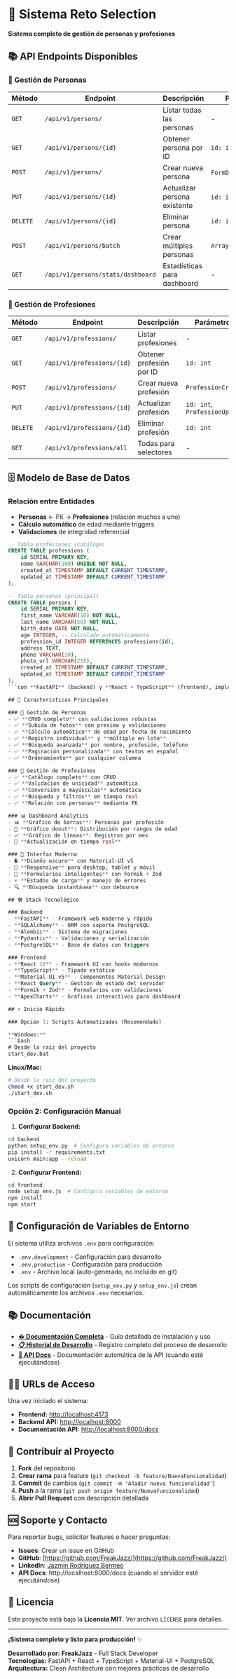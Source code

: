 # 🏢 Sistema Reto Selection

**Sistema completo de gestión de personas y profesiones**

## 📚 API Endpoints Disponibles

### 👥 Gestión de Personas
| Método | Endpoint | Descripción | Parámetros |
|--------|----------|-------------|------------|
| `GET` | `/api/v1/persons/` | Listar todas las personas | - |
| `GET` | `/api/v1/persons/{id}` | Obtener persona por ID | `id: int` |
| `POST` | `/api/v1/persons/` | Crear nueva persona | `FormData` con foto |
| `PUT` | `/api/v1/persons/{id}` | Actualizar persona existente | `id: int`, `FormData` |
| `DELETE` | `/api/v1/persons/{id}` | Eliminar persona | `id: int` |
| `POST` | `/api/v1/persons/batch` | Crear múltiples personas | `Array<PersonCreate>` |
| `GET` | `/api/v1/persons/stats/dashboard` | Estadísticas para dashboard | - |

### 🏢 Gestión de Profesiones  
| Método | Endpoint | Descripción | Parámetros |
|--------|----------|-------------|------------|
| `GET` | `/api/v1/professions/` | Listar profesiones | - |
| `GET` | `/api/v1/professions/{id}` | Obtener profesión por ID | `id: int` |
| `POST` | `/api/v1/professions/` | Crear nueva profesión | `ProfessionCreate` |
| `PUT` | `/api/v1/professions/{id}` | Actualizar profesión | `id: int`, `ProfessionUpdate` |
| `DELETE` | `/api/v1/professions/{id}` | Eliminar profesión | `id: int` |
| `GET` | `/api/v1/professions/all` | Todas para selectores | - |

## 🗄️ Modelo de Base de Datos

### Relación entre Entidades
- **Personas** ← FK → **Profesiones** (relación muchos a uno)
- **Cálculo automático** de edad mediante triggers
- **Validaciones** de integridad referencial

```sql
-- Tabla profesiones (catálogo)
CREATE TABLE professions (
    id SERIAL PRIMARY KEY,
    name VARCHAR(100) UNIQUE NOT NULL,
    created_at TIMESTAMP DEFAULT CURRENT_TIMESTAMP,
    updated_at TIMESTAMP DEFAULT CURRENT_TIMESTAMP
);

-- Tabla personas (principal)
CREATE TABLE persons (
    id SERIAL PRIMARY KEY,
    first_name VARCHAR(50) NOT NULL,
    last_name VARCHAR(50) NOT NULL,
    birth_date DATE NOT NULL,
    age INTEGER, -- Calculado automáticamente
    profession_id INTEGER REFERENCES professions(id),
    address TEXT,
    phone VARCHAR(20),
    photo_url VARCHAR(255),
    created_at TIMESTAMP DEFAULT CURRENT_TIMESTAMP,
    updated_at TIMESTAMP DEFAULT CURRENT_TIMESTAMP
);
```con **FastAPI** (backend) y **React + TypeScript** (frontend), implementando arquitectura limpia y las mejores prácticas de desarrollo.

## 🚀 Características Principales

### 👥 Gestión de Personas
- ✅ **CRUD completo** con validaciones robustas
- ✅ **Subida de fotos** con preview y validaciones
- ✅ **Cálculo automático** de edad por fecha de nacimiento
- ✅ **Registro individual** y **múltiple en lote**
- ✅ **Búsqueda avanzada** por nombre, profesión, teléfono
- ✅ **Paginación personalizada** con textos en español
- ✅ **Ordenamiento** por cualquier columna

### 🏢 Gestión de Profesiones
- ✅ **Catálogo completo** con CRUD
- ✅ **Validación de unicidad** automática
- ✅ **Conversión a mayúsculas** automática
- ✅ **Búsqueda y filtros** en tiempo real
- ✅ **Relación con personas** mediante FK

### 📊 Dashboard Analytics
- 📊 **Gráfico de barras**: Personas por profesión
- 🍩 **Gráfico donut**: Distribución por rangos de edad
- 📈 **Gráfico de líneas**: Registros por mes
- 🔄 **Actualización en tiempo real**

### 🎨 Interfaz Moderna
- � **Diseño oscuro** con Material-UI v5
- 📱 **Responsive** para desktop, tablet y móvil
- 🎯 **Formularios inteligentes** con Formik + Zod
- ⚡ **Estados de carga** y manejo de errores
- 🔍 **Búsqueda instantánea** con debounce

## 🛠️ Stack Tecnológico

### Backend
- **FastAPI** - Framework web moderno y rápido
- **SQLAlchemy** - ORM con soporte PostgreSQL
- **Alembic** - Sistema de migraciones
- **Pydantic** - Validaciones y serialización
- **PostgreSQL** - Base de datos con triggers

### Frontend  
- **React 18** - Framework UI con hooks modernos
- **TypeScript** - Tipado estático
- **Material-UI v5** - Componentes Material Design
- **React Query** - Gestión de estado del servidor
- **Formik + Zod** - Formularios con validaciones
- **ApexCharts** - Gráficos interactivos para dashboard

## ⚡ Inicio Rápido

### Opción 1: Scripts Automatizados (Recomendado)

**Windows:**
```bash
# Desde la raíz del proyecto
start_dev.bat
```

**Linux/Mac:**
```bash
# Desde la raíz del proyecto
chmod +x start_dev.sh
./start_dev.sh
```

### Opción 2: Configuración Manual

1. **Configurar Backend:**
```bash
cd backend
python setup_env.py  # Configura variables de entorno
pip install -r requirements.txt
uvicorn main:app --reload
```

2. **Configurar Frontend:**
```bash
cd frontend
node setup_env.js  # Configura variables de entorno
npm install
npm start
```

## 🔧 Configuración de Variables de Entorno

El sistema utiliza archivos `.env` para configuración:

- `.env.development` - Configuración para desarrollo
- `.env.production` - Configuración para producción  
- `.env` - Archivo local (auto-generado, no incluido en git)

Los scripts de configuración (`setup_env.py` y `setup_env.js`) crean automáticamente los archivos `.env` necesarios.

## 📚 Documentación

- **[� Documentación Completa](./README_COMPLETO.md)** - Guía detallada de instalación y uso
- **[📋 Historial de Desarrollo](./DESARROLLO_HISTORIAL.md)** - Registro completo del proceso de desarrollo
- **[🔗 API Docs](http://localhost:8000/docs)** - Documentación automática de la API (cuando esté ejecutándose)

## 🏃‍♂️ URLs de Acceso

Una vez iniciado el sistema:

- **Frontend:** [http://localhost:4173](http://localhost:4173)
- **Backend API:** [http://localhost:8000](http://localhost:8000)
- **Documentación API:** [http://localhost:8000/docs](http://localhost:8000/docs)

## 🤝 Contribuir al Proyecto

1. **Fork** del repositorio
2. **Crear rama** para feature (`git checkout -b feature/NuevaFuncionalidad`)
3. **Commit** de cambios (`git commit -m 'Añadir nueva funcionalidad'`)
4. **Push** a la rama (`git push origin feature/NuevaFuncionalidad`)
5. **Abrir Pull Request** con descripción detallada

## 🆘 Soporte y Contacto

Para reportar bugs, solicitar features o hacer preguntas:

- **Issues**: Crear un issue en GitHub
- **GitHub**: [https://github.com/FreakJazz/](https://github.com/FreakJazz/)
- **LinkedIn**: [Jazmin Rodriguez Bermeo](https://www.linkedin.com/in/jazmin-rodriguez-bermeo/)
- **API Docs**: http://localhost:8000/docs (cuando el servidor esté ejecutándose)

## 📝 Licencia

Este proyecto está bajo la **Licencia MIT**. Ver archivo `LICENSE` para detalles.

---

**¡Sistema completo y listo para producción!** ✨

**Desarrollado por:** **FreakJazz** - Full Stack Developer  
**Tecnologías:** FastAPI + React + TypeScript + Material-UI + PostgreSQL  
**Arquitectura:** Clean Architecture con mejores prácticas de desarrollo
